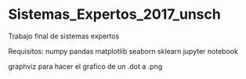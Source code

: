 # Sistemas_Expertos_2017_unsch
Trabajo final de sistemas expertos

Requisitos:
numpy
pandas
matplotlib
seaborn
sklearn
jupyter notebook

graphviz para hacer el grafico de un .dot a .png
